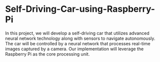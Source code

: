 # Self-Driving-Car-using-Raspberry-Pi
In this project, we will develop a self-driving car that utilizes advanced neural network technology along with sensors to navigate autonomously. The car will be controlled by a neural network that processes real-time images captured by a camera. Our implementation will leverage the Raspberry Pi as the core processing unit.
